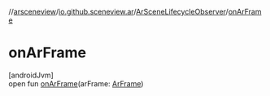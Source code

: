 //[arsceneview](../../../index.md)/[io.github.sceneview.ar](../index.md)/[ArSceneLifecycleObserver](index.md)/[onArFrame](on-ar-frame.md)

# onArFrame

[androidJvm]\
open fun [onArFrame](on-ar-frame.md)(arFrame: [ArFrame](../../io.github.sceneview.ar.arcore/-ar-frame/index.md))
